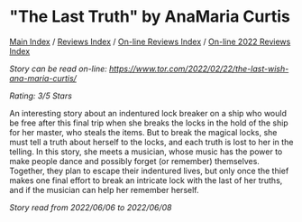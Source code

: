 # "The Last Truth" by AnaMaria Curtis

[Main Index](../../../README.md) / [Reviews Index](../../README.md) / [On-line Reviews Index](../README.md) / [On-line 2022 Reviews Index](README.md)

*Story can be read on-line: <https://www.tor.com/2022/02/22/the-last-wish-ana-maria-curtis/>*

*Rating: 3/5 Stars*

An interesting story about an indentured lock breaker on a ship who would be free after this final trip when she breaks the locks in the hold of the ship for her master, who steals the items. But to break the magical locks, she must tell a truth about herself to the locks, and each truth is lost to her in the telling. In this story, she meets a musician, whose music has the power to make people dance and possibly forget (or remember) themselves. Together, they plan to escape their indentured lives, but only once the thief makes one final effort to break an intricate lock with the last of her truths, and if the musician can help her remember herself.
 
*Story read from 2022/06/06 to 2022/06/08*
